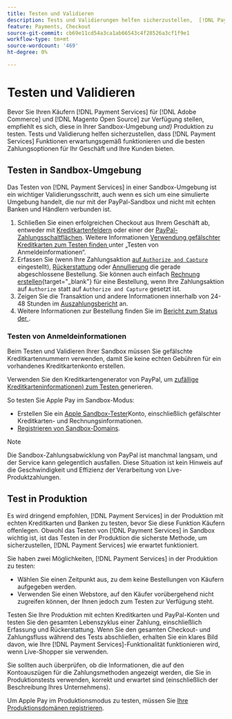 ```yaml
---
title: Testen und Validieren
description: Tests und Validierungen helfen sicherzustellen,  [!DNL Payment Services]  die Funktionen erwartungsgemäß funktionieren und die besten Zahlungsoptionen für Ihre Kunden bereitstellen
feature: Payments, Checkout
source-git-commit: cb69e11cd54a3ca1ab66543c4f28526a3cf1f9e1
workflow-type: tm+mt
source-wordcount: '469'
ht-degree: 0%

---
```


# Testen und Validieren

Bevor Sie Ihren Käufern [!DNL Payment Services] für [!DNL Adobe Commerce] und [!DNL Magento Open Source] zur Verfügung stellen, empfiehlt es sich, diese in Ihrer Sandbox-Umgebung _und)_ Produktion zu testen. Tests und Validierung helfen sicherzustellen, dass [!DNL Payment Services] Funktionen erwartungsgemäß funktionieren und die besten Zahlungsoptionen für Ihr Geschäft und Ihre Kunden bieten.

## Testen in Sandbox-Umgebung

Das Testen von [!DNL Payment Services] in einer Sandbox-Umgebung ist ein wichtiger Validierungsschritt, auch wenn es sich um eine simulierte Umgebung handelt, die nur mit der PayPal-Sandbox und nicht mit echten Banken und Händlern verbunden ist.

1. Schließen Sie einen erfolgreichen Checkout aus Ihrem Geschäft ab, entweder mit [Kreditkartenfeldern](payments-options.md#credit-card-fields) oder einer der [PayPal-Zahlungsschaltflächen](payments-options.md#paypal-smart-buttons). Weitere Informationen [ Verwendung gefälschter Kreditkarten zum Testen finden ](#testing-credentials) unter „Testen von Anmeldeinformationen“.
1. Erfassen Sie (wenn Ihre Zahlungsaktion [auf `Authorize and Capture`](onboard.md#set-payment-services-as-payment-method) eingestellt), [Rückerstattung](refunds.md) oder [Annullierung](voids.md) die gerade abgeschlossene Bestellung. Sie können auch einfach [Rechnung erstellen](https://experienceleague.adobe.com/en/docs/commerce-admin/stores-sales/order-management/invoices#create-an-invoice){target="_blank"} für eine Bestellung, wenn Ihre Zahlungsaktion auf `Authorize` statt auf `Authorize and Capture` gesetzt ist.
1. Zeigen Sie die Transaktion und andere Informationen innerhalb von 24-48 Stunden im [Auszahlungsbericht](payouts.md) an.
1. Weitere Informationen zur Bestellung finden Sie im [Bericht zum Status der ](order-payment-status.md).

### Testen von Anmeldeinformationen

Beim Testen und Validieren Ihrer Sandbox müssen Sie gefälschte Kreditkartennummern verwenden, damit Sie keine echten Gebühren für ein vorhandenes Kreditkartenkonto erstellen.

Verwenden Sie den Kreditkartengenerator von PayPal, um [zufällige Kreditkarteninformationen) zum Testen ](https://www.paypal.com/us/smarthelp/article/where-can-i-find-test-credit-card-numbers-ts2157) generieren.

So testen Sie Apple Pay im Sandbox-Modus:

* Erstellen Sie ein [Apple Sandbox-Tester](https://developer.apple.com/apple-pay/sandbox-testing/#create-a-sandbox-tester-account)Konto, einschließlich gefälschter Kreditkarten- und Rechnungsinformationen.
* [Registrieren von Sandbox-Domains](https://developer.paypal.com/docs/checkout/apm/apple-pay/#link-registeryoursandboxdomains).

>[!NOTE]
>
>Die Sandbox-Zahlungsabwicklung von PayPal ist manchmal langsam, und der Service kann gelegentlich ausfallen. Diese Situation ist kein Hinweis auf die Geschwindigkeit und Effizienz der Verarbeitung von Live-Produktzahlungen.

## Test in Produktion

Es wird dringend empfohlen, [!DNL Payment Services] in der Produktion mit echten Kreditkarten und Banken zu testen, bevor Sie diese Funktion Käufern offenlegen. Obwohl das Testen von [!DNL Payment Services] in Sandbox wichtig ist, ist das Testen in der Produktion die sicherste Methode, um sicherzustellen, [!DNL Payment Services] wie erwartet funktioniert.

Sie haben zwei Möglichkeiten, [!DNL Payment Services] in der Produktion zu testen:

* Wählen Sie einen Zeitpunkt aus, zu dem keine Bestellungen von Käufern aufgegeben werden.
* Verwenden Sie einen Webstore, auf den Käufer vorübergehend nicht zugreifen können, der Ihnen jedoch zum Testen zur Verfügung steht.

Testen Sie Ihre Produktion mit echten Kreditkarten und PayPal-Konten und testen Sie den gesamten Lebenszyklus einer Zahlung, einschließlich Erfassung und Rückerstattung. Wenn Sie den gesamten Checkout- und Zahlungsfluss während des Tests abschließen, erhalten Sie ein klares Bild davon, wie Ihre [!DNL Payment Services]-Funktionalität funktionieren wird, wenn Live-Shopper sie verwenden.

Sie sollten auch überprüfen, ob die Informationen, die auf den Kontoauszügen für die Zahlungsmethoden angezeigt werden, die Sie in Produktionstests verwenden, korrekt und erwartet sind (einschließlich der Beschreibung Ihres Unternehmens).

Um Apple Pay im Produktionsmodus zu testen, müssen Sie [Ihre Produktionsdomänen registrieren](https://developer.paypal.com/docs/checkout/apm/apple-pay/#register-your-live-domain).
